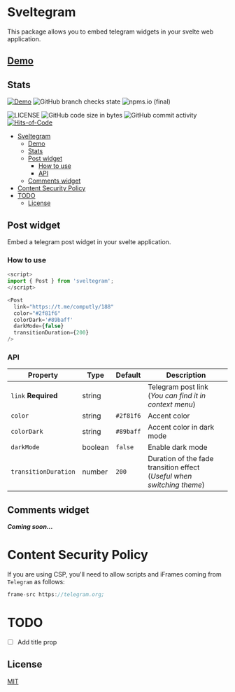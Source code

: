 # Sveltegram

This package allows you to embed telegram widgets in your svelte web application.

## [Demo](https://sveltegram.computly.me)

## Stats
  
[![Demo](https://img.shields.io/website?label=Demo&url=https%3A%2F%2Fsveltegram.computly.me)](https://sveltegram.computly.me)
![GitHub branch checks state](https://img.shields.io/github/checks-status/416d72/sveltegram/main)
![npms.io (final)](https://img.shields.io/npms-io/final-score/sveltegram?color=%23538c99)
<!-- ![Libraries.io dependency status for latest release](https://img.shields.io/librariesio/release/npm/sveltegram) -->
<!-- ![npm](https://img.shields.io/npm/dw/sveltegram) -->

![LICENSE](https://img.shields.io/github/license/416d72/sveltegram?style=flat&color=fcdaff)
![GitHub code size in bytes](https://img.shields.io/github/languages/code-size/416d72/sveltegram?color=fffc35&label=Repo%20size)
![GitHub commit activity](https://img.shields.io/github/commit-activity/m/416d72/sveltegram?color=8e4700)
[![Hits-of-Code](https://hitsofcode.com/github/416d72/sveltegram?branch=main)](https://hitsofcode.com/github/416d72/sveltegram/view?branch=main)

- [Sveltegram](#sveltegram)
  - [Demo](#demo)
  - [Stats](#stats)
  - [Post widget](#post-widget)
    - [How to use](#how-to-use)
    - [API](#api)
  - [Comments widget](#comments-widget)
- [Content Security Policy](#content-security-policy)
- [TODO](#todo)
  - [License](#license)

## Post widget

Embed a telegram post widget in your svelte application.

### How to use

```js
<script>
import { Post } from 'sveltegram';
</script>

<Post
  link="https://t.me/computly/188"
  color="#2f81f6"
  colorDark='#89baff'
  darkMode={false}
  transitionDuration={200}
/>
```

### API

| Property             | Type    | Default   | Description                                                            |
| -------------------- | ------- | --------- | ---------------------------------------------------------------------- |
| `link` **Required**  | string  |           | Telegram post link (_You can find it in context menu_)                 |
| `color`              | string  | `#2f81f6` | Accent color                                                           |
| `colorDark`          | string  | `#89baff` | Accent color in dark mode                                              |
| `darkMode`           | boolean | `false`   | Enable dark mode                                                       |
| `transitionDuration` | number  | `200`     | Duration of the fade transition effect (_Useful when switching theme_) |

## Comments widget

_**Coming soon...**_

# Content Security Policy

If you are using CSP, you'll need to allow scripts and iFrames coming from `Telegram` as follows:

```js
frame-src https://telegram.org;
```

# TODO
- [ ] Add title prop

## License

[MIT](./LICENSE)